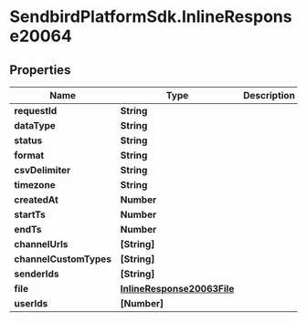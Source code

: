 # SendbirdPlatformSdk.InlineResponse20064

## Properties

Name | Type | Description | Notes
------------ | ------------- | ------------- | -------------
**requestId** | **String** |  | [optional] 
**dataType** | **String** |  | [optional] 
**status** | **String** |  | [optional] 
**format** | **String** |  | [optional] 
**csvDelimiter** | **String** |  | [optional] 
**timezone** | **String** |  | [optional] 
**createdAt** | **Number** |  | [optional] 
**startTs** | **Number** |  | [optional] 
**endTs** | **Number** |  | [optional] 
**channelUrls** | **[String]** |  | [optional] 
**channelCustomTypes** | **[String]** |  | [optional] 
**senderIds** | **[String]** |  | [optional] 
**file** | [**InlineResponse20063File**](InlineResponse20063File.md) |  | [optional] 
**userIds** | **[Number]** |  | [optional] 


